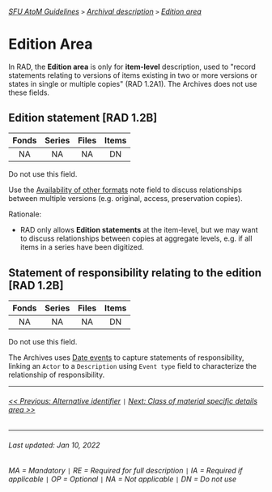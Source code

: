 ###### [SFU AtoM Guidelines](../README.md) `>` [Archival description](overview.md) `>` [Edition area](overview.md#edition-area)

# Edition Area
In RAD, the **Edition area** is only for **item-level** description, used to "record statements relating to versions of items existing in two or more versions or states in single or multiple copies" (RAD 1.2A1). The Archives does not use these fields.

## Edition statement [RAD 1.2B]
| Fonds 	| Series 	| Files 	| Items 	|
|:-----:	|:------:	|:-----:	|:-----:	|
|   NA    |   NA    |   NA  	|   DN  	|

Do not use this field.

Use the [Availability of other formats](availability-of-other-formats.md) note field to discuss relationships between multiple versions (e.g. original, access, preservation copies).

Rationale:
- RAD only allows **Edition statements** at the item-level, but we may want to discuss relationships between copies at aggregate levels, e.g. if all items in a series have been digitized.

## Statement of responsibility relating to the edition [RAD 1.2B]
| Fonds 	| Series 	| Files 	| Items 	|
|:-----:	|:------:	|:-----:	|:-----:	|
|   NA    |   NA    |   NA  	|   DN  	|

Do not use this field.

The Archives uses [Date events](dates-of-creation-area.md) to capture statements of responsibility, linking an `Actor` to a `Description` using `Event type` field to characterize the relationship of responsibility.

---
###### [<< Previous: Alternative identifier](alternative-identifier.md) `|` [Next: Class of material specific details area >>](class-materials-specific-details.md)
---
###### Last updated: Jan 10, 2022
###### MA = Mandatory `|` RE = Required for full description `|` IA = Required if applicable `|` OP = Optional `|` NA = Not applicable `|` DN = Do not use
